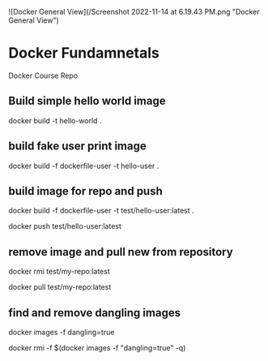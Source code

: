 ![Docker General View](/Screenshot 2022-11-14 at 6.19.43 PM.png "Docker General View")

# Docker Fundamnetals
 Docker Course Repo

## Build simple hello world image
docker build -t hello-world .

## build fake user print image
docker build -f dockerfile-user -t hello-user .

## build image for repo and push
docker build -f dockerfile-user -t test/hello-user:latest .

docker push test/hello-user:latest


## remove image and pull new from repository
docker rmi test/my-repo:latest

docker pull test/my-repo:latest

## find and remove dangling images
docker images -f dangling=true

docker rmi -f $(docker images -f "dangling=true" -q)
